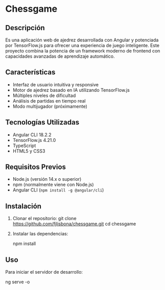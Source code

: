 # Chessgame

## Descripción
Es una aplicación web de ajedrez desarrollada con Angular y potenciada por TensorFlow.js para ofrecer una experiencia de juego inteligente. Este proyecto combina la potencia de un framework moderno de frontend con capacidades avanzadas de aprendizaje automático.

## Características
- Interfaz de usuario intuitiva y responsive
- Motor de ajedrez basado en IA utilizando TensorFlow.js
- Múltiples niveles de dificultad
- Análisis de partidas en tiempo real
- Modo multijugador (próximamente)

## Tecnologías Utilizadas
- Angular CLI 18.2.2
- TensorFlow.js 4.21.0
- TypeScript
- HTML5 y CSS3


## Requisitos Previos
- Node.js (versión 14.x o superior)
- npm (normalmente viene con Node.js)
- Angular CLI (`npm install -g @angular/cli`)

## Instalación
1. Clonar el repositorio:
   git clone https://github.com/fjlisbona/chessgame.git
   cd chessgame

2. Instalar las dependencias:
   
   npm install
   

## Uso
Para iniciar el servidor de desarrollo:

ng serve -o


